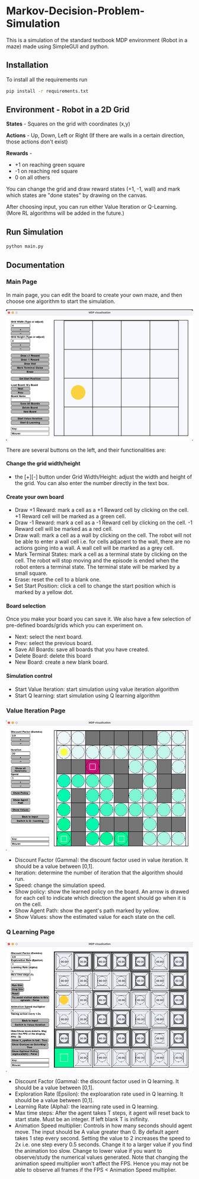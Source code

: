 # Markov-Decision-Problem-Simulation

This is a simulation of the standard textbook MDP environment (Robot in a maze) made using SimpleGUI and python.

## Installation

To install all the requirements run

```bash
pip install -r requirements.txt
```

## Environment - Robot in a 2D Grid

**States** - Squares on the grid with coordinates (x,y)

**Actions** - Up, Down, Left or Right (If there are walls in a certain direction, those actions don't exist)

**Rewards** -

* +1 on reaching green square
* -1 on reaching red square
* 0 on all others

You can change the grid and draw reward states (+1, -1, wall) and mark which states are "done states" by drawing on the canvas.

After choosing input, you can run either Value Iteration or Q-Learning. (More RL algorithms will be added in the future.)

## Run Simulation

```bash
python main.py
```

## Documentation

### Main Page

In main page, you can edit the board to create your own maze, and then choose one algorithm to start the simulation.

![1699244507466](image/README/1699244507466.png)

There are several buttons on the left, and their functionalities are:

#### Change the grid width/height

* the [+][-] button under Grid Width/Height: adjust the width and height of the grid. You can also enter the number directly in the text box.

#### Create your own board

* Draw +1 Reward: mark a cell as a +1 Reward cell by clicking on the cell. +1 Reward cell will be marked as a green cell.
* Draw -1 Reward: mark a cell as a -1 Reward cell by clicking on the cell. -1 Reward cell will be marked as a red cell.
* Draw wall: mark a cell as a wall by clicking on the cell. The robot will not be able to enter a wall cell i.e. for cells adjacent to the wall, there are no actions going into a wall. A wall cell will be marked as a grey cell.
* Mark Terminal States: mark a cell as a terminal state by clicking on the cell. The robot will stop moving and the episode is ended when the robot enters a terminal state. The terminal state will be marked by a small square.
* Erase: reset the cell to a blank one.
* Set Start Position: click a cell to change the start position which is marked by a yellow dot.

#### Board selection

Once you make your board you can save it. We also have a few selection of pre-defined boards/grids which you can experiment on.

* Next: select the next board.
* Prev: select the previous board.
* Save All Boards: save all boards that you have created.
* Delete Board: delete this board
* New Board: create a new blank board.

#### Simulation control

* Start Value Iteration: start simulation using value iteration algorithm
* Start Q learning: start simulation using Q learning algorithm

### Value Iteration Page

![1699380859642](image/README/1699380859642.png)

* Discount Factor (Gamma): the discount factor used in value iteration. It should be a value between [0,1].
* Iteration: determine the number of iteration that the algorithm should run.
* Speed: change the simulation speed.
* Show policy: show the learned policy on the board. An arrow is drawed for each cell to indicate which direction the agent should go when it is on the cell.
* Show Agent Path: show the agent's path marked by yellow.
* Show Values: show the estimated value for each state on the cell.

### Q Learning Page

![1699381474012](image/README/1699381474012.png)

* Discount Factor (Gamma): the discount factor used in Q learning. It should be a value between [0,1].
* Exploration Rate (Epsilon): the exploaration rate used in Q learning. It should be a value between [0,1].
* Learning Rate (Alpha): the learning rate used in Q learning.
* Max time steps: After the agent takes T steps, it agent will reset back to start state. Must be an integer. If left blank T is inifinity.
* Animation Speed multiplier: Controls in how many seconds should agent move. The input should be A value greater than 0. By default agent takes 1 step every second. Setting the value to 2 increases the speed to 2x i.e. one step every 0.5 seconds. Change it to a larger value if you find the animation too slow. Change to lower value if you want to observe/study the numerical values generated. Note that changing the animation speed multiplier won't affect the FPS. Hence you may not be able to observe all frames if the FPS < Animation Speed multiplier.
